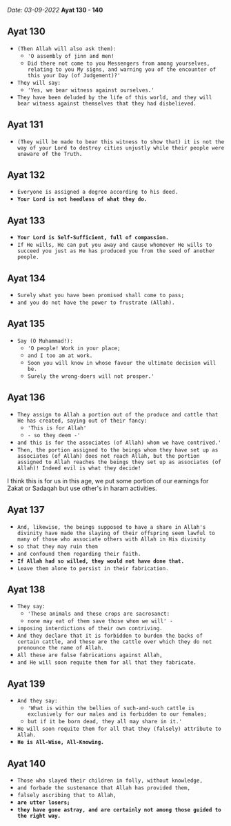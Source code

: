 *Date: 03-09-2022*
**Ayat 130 - 140**

## Ayat 130

- `(Then Allah will also ask them):`
  - `'O assembly of jinn and men!`
  - `Did there not come to you Messengers from among yourselves, relating to you My signs, and warning you of the encounter of this your Day (of Judgement)?'`
- `They will say:`
    - `'Yes, we bear witness against ourselves.'`
- `They have been deluded by the life of this world, and they will bear witness against themselves that they had disbelieved.`

## Ayat 131

- `(They will be made to bear this witness to show that) it is not the way of your Lord to destroy cities unjustly while their people were unaware of the Truth.`

## Ayat 132

- `Everyone is assigned a degree according to his deed.`
- **`Your Lord is not heedless of what they do.`**

## Ayat 133

- **`Your Lord is Self-Sufficient, full of compassion.`**
- `If He wills, He can put you away and cause whomever He wills to succeed you just as He has produced you from the seed of another people.`

## Ayat 134

- `Surely what you have been promised shall come to pass;`
- `and you do not have the power to frustrate (Allah).`


## Ayat 135

- `Say (O Muhammad!):`
  - `'O people! Work in your place;`
  - `and I too am at work.`
  - `Soon you will know in whose favour the ultimate decision will be.`
  - `Surely the wrong-doers will not prosper.'`

## Ayat 136

- `They assign to Allah a portion out of the produce and cattle that He has created, saying out of their fancy:`
  - `'This is for Allah'`
  - `- so they deem -'`
- `and this is for the associates (of Allah) whom we have contrived.'`
- `Then, the portion assigned to the beings whom they have set up as associates (of Allah) does not reach Allah, but the portion assigned to Allah reaches the beings they set up as associates (of Allah)! Indeed evil is what they decide!`

I think this is for us in this age, we put some portion of our earnings for Zakat or Sadaqah but use other's in haram activities.

## Ayat 137 

- `And, likewise, the beings supposed to have a share in Allah's divinity have made the slaying of their offspring seem lawful to many of those who associate others with Allah in His divinity`
- `so that they may ruin them`
- `and confound them regarding their faith.`
- **`If Allah had so willed, they would not have done that.`**
- `Leave them alone to persist in their fabrication.`

## Ayat 138

- `They say:`
  - `'These animals and these crops are sacrosanct:`
  - `none may eat of them save those whom we will' -`
- `imposing interdictions of their own contriving.`
- `And they declare that it is forbidden to burden the backs of certain cattle, and these are the cattle over which they do not pronounce the name of Allah.`
- `All these are false fabrications against Allah,`
- `and He will soon requite them for all that they fabricate.`

## Ayat 139

- `And they say:`
  - `'What is within the bellies of such-and-such cattle is exclusively for our males and is forbidden to our females;`
  - `but if it be born dead, they all may share in it.'`
- `He will soon requite them for all that they (falsely) attribute to Allah.`
- **`He is All-Wise, All-Knowing.`**


## Ayat 140

- `Those who slayed their children in folly, without knowledge,`
- `and forbade the sustenance that Allah has provided them,`
- `falsely ascribing that to Allah,`
- **`are utter losers;`**
- **`they have gone astray, and are certainly not among those guided to the right way.`**